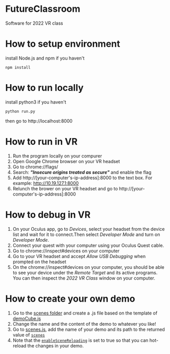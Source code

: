 # FutureClassroom

Software for 2022 VR class

# How to setup environment

install Node.js and npm if you haven't

`npm install`

# How to run locally

install python3 if you haven't

`python run.py`

then go to http://localhost:8000

# How to run in VR

1. Run the program locally on your compurer
2. Open Google Chrome browser on your VR headset
3. Go to chrome://flags/
4. Search: ***"Insecure origins treated as secure"*** and enable the flag
5. Add http://[your-computer's-ip-address]:8000 to the text box. For example: http://10.19.127.1:8000
7. Relunch the brower on your VR headset and go to http://[your-computer's-ip-address]:8000 

# How to debug in VR

1. On your Oculus app, go to *Devices*, select your headset from the device list and wait for it to connect.Then select *Developer Mode* and turn on *Developer Mode*.
2. Connect your quest with your computer using your Oculus Quest cable.
3. Go to chrome://inspect#devices on your computer
4. Go to your VR headset and accept *Allow USB Debugging* when prompted on the headset
5. On the chrome://inspect#devices on your computer, you should be able to see your device under the *Remote Target* and its active programs. You can then inspect the *2022 VR Class* window on your computer.

# How to create your own demo

1. Go to the [scenes folder](https://github.com/futurerealitylab/FutureClassroom/tree/master/js/scenes/) and create a .js file based on the template of [demoCube.js](https://github.com/futurerealitylab/FutureClassroom/tree/master/js/scenes/demoCube.js)
2. Change the name and the content of the demo to whatever you like!
3. Go to [scenes.js](https://github.com/futurerealitylab/FutureClassroom/tree/master/js/scenes/scenes.js), add the name of your demo and its path to the returned value of [```scenes```](https://github.com/futurerealitylab/FutureClassroom/tree/master/js/scenes/scenes.js#L12)
4. Note that the [```enableSceneReloading```](https://github.com/futurerealitylab/FutureClassroom/tree/master/js/scenes/scenes.js#L11) is set to true so that you can hot-reload the changes in your demo. 

